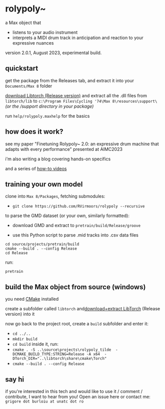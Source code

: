 # rolypoly~

a Max object that 
- listens to your audio instrument
- interprets a MIDI drum track in anticipation and reaction to your expressive nuances

version 2.0.1, August 2023, experimental build.

## quickstart

get the package from the Releases tab, and extract it into your `Documents/Max 8` folder

[download Libtorch (Release version)](https://pytorch.org/get-started/locally/) and extract all the .dll files from `libtorch/lib` to `c:\Program Files\Cycling '74\Max 8\resources\support\` *(or the /support directory in your package)*

run `help/rolypoly.maxhelp` for the basics

## how does it work?

see my paper "Finetuning Rolypoly~ 2.0: an expressive drum machine that adapts with every performance" presented at AIMC2023

i'm also writing a blog covering hands-on specifics

and a series of [how-to videos](https://youtube.com/playlist?list=PLkr4iJAO7fYSMZM1oYECK5GKXrWN6zdq1)

## training your own model

clone into `Max 8/Packages`, fetching submodules: 
- `git clone https://github.com/RVirmoors/rolypoly --recursive`

to parse the GMD dataset (or your own, similarly formatted):

- download GMD and extract to `pretrain/build/Release/groove`

- use this Python script to parse .mid tracks into .csv data files


```
cd source/projects/pretrain/build
cmake --build . --config Release
cd Release
```

run:
```
pretrain
```


## build the Max object from source (windows)

you need [CMake](https://cmake.org/download/) installed

create a subfolder called `libtorch` and[download+extract LibTorch](https://pytorch.org/get-started/locally/) (Release version) into it

now go back to the project root, create a `build` subfolder and enter it:
- `cd ../..`
- `mkdir build`
- `cd build`
inside it, run:
- `cmake . -S ..\source\projects\rolypoly_tilde  -DCMAKE_BUILD_TYPE:STRING=Release -A x64  -DTorch_DIR="..\libtorch\share\cmake\Torch"`
- `cmake --build . --config Release`

## say hi

if you're interested in this tech and would like to use it / comment / contribute, I want to hear from you! Open an issue here or contact me: `grigore dot burloiu at unatc dot ro`
